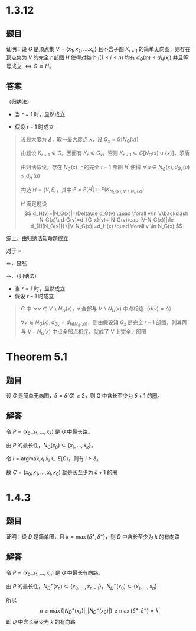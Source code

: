 # 1.3.12

## 题目

证明：设 $G$ 是顶点集 $V=\{x_1,x_2,\dots.x_n\}$ 且不含子图 $K_{r+1}$ 的简单无向图，则存在顶点集为 $V$ 的完全 $r$ 部图 $H$ 使得对每个 $i (1\le i\le n)$ 均有 $d_G(x_i)\le d_H(x_i)$ 并且等号成立 $\Leftrightarrow G\cong H$。

## 答案

（归纳法）

- 当 $r=1$ 时，显然成立

- 假设 $r-1$ 时成立

> 设最大度为 $\Delta$，取一最大度点 $x$，设 $G_x=G[N_G(x)]$ 
>
> 由题设 $K_{r+1}\not\subseteq G$，因而有 $K_r\not\subseteq G_x$，否则 $K_{r+1}\subseteq G[N_G(x)\cup\{x\}]$，矛盾
>
> 由归纳假设，存在 $N_G(x)$ 上的完全 $r-1$ 部图 $H^\prime$ 使得 $\forall u\in N_G(x),d_{G_x}(u)\le d_{H^\prime}(u)$ 
>
> 构造 $H=(V,E)$，其中 $E=E(H^\prime)\cup E\left(K_{N_G(x),V\backslash N_G(x)}\right)$ 
>
> $H$ 满足题设
> $$
> d_H(v)=|N_G(x)|=\Delta\ge d_G(v) \quad \forall v\in V\backslash N_G(x)\\
> d_G(v)=d_{G_x}(v)+|N_G(v)\cap (V-N_G(x))|\le d_{H[N_G(x)]}+|V-N_G(x)|=d_H(x) \quad \forall v \in N_G(x)
> $$

综上，由归纳法知命题成立

对于 $=$ 

$\Leftarrow$，显然

$\Rightarrow$，（归纳法）

- 当 $r=1$ 时，显然成立
- 假设 $r-1$ 时成立

> $G$ 中 $\forall v\in V\backslash N_G(x)$，$v$ 全部与 $V\backslash N_G(x)$ 中点相连（$d(v)=\Delta$）
>
> $\forall v\in N_G(x),d_{G_x}=d_{H[N_G(x)]}$，则由假设知 $G_x$ 是完全 $r-1$ 部图，则其再与 $V-N_G(x)$ 中点全部点相连，就成了 $V$ 上完全 $r$ 部图

# Theorem 5.1

## 题目

设 $G$ 是简单无向图，$\delta = \delta(G) \ge 2$，则 G 中含长至少为 $\delta+1$ 的圈。

## 解答

令 $P=(x_0,x_1,\dots,x_k)$ 是 $G$ 中最长路。

由 $P$ 的最长性，$N_G(x_0)\subseteq \{x_1,\dots,x_k\}$。

令 $i=\mathop{\arg\max}_{i} x_0x_i \in E(G)$，则有 $i\ge \delta$。

故 $C = (x_0,x_1,\dots,x_i,x_0)$ 就是长至少为 $\delta + 1$ 的圈

# 1.4.3

## 题目

证明：设 $D$ 是简单图，且 $k=\max\{\delta^+,\delta^-\}$，则 $D$ 中含长至少为 $k$ 的有向路

## 解答

令 $P=(x_0,x_1,\dots,x_n)$ 是 $G$ 中最长有向路。

由 $P$ 的最长性，$N_D^+(x_n)\subseteq \{x_0,\dots,x_{n-1}\}$，$N_D^-(x_0)\subseteq \{x_1,\dots,x_n\}$ 

所以
$$
n\ge \max\left\{\left|N_D^+(x_k)\right|,\left|N_D^-(x_0)\right|\right\}
\ge \max\left\{\delta^+,\delta^-\right\}=k
$$
即 $D$ 中含长至少为 $k$ 的有向路

